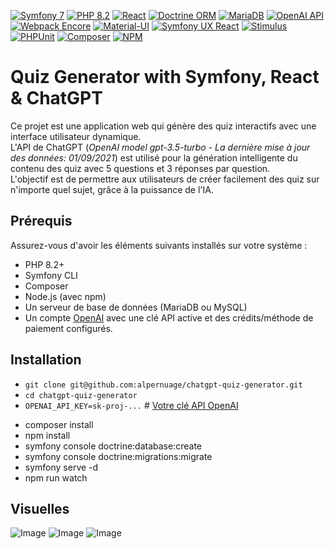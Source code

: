 [![Symfony 7](https://img.shields.io/badge/Symfony-7.3-black.svg?style=flat-square&logo=symfony)](https://symfony.com/)
[![PHP 8.2](https://img.shields.io/badge/PHP-8.2-purple.svg?style=flat-square&logo=php)](https://www.php.net/)
[![React](https://img.shields.io/badge/React-61DAFB?style=flat-square&logo=react&logoColor=black)](https://react.dev/)
[![Doctrine ORM](https://img.shields.io/badge/Doctrine%20ORM-AA0000?style=flat-square&logo=doctrine&logoColor=white)](https://www.doctrine-project.org/projects/orm.html)
[![MariaDB](https://img.shields.io/badge/MariaDB-003545?style=flat-square&logo=mariadb&logoColor=white)](https://mariadb.org/)
[![OpenAI API](https://img.shields.io/badge/OpenAI%20API-424650?style=flat-square&logo=openai&logoColor=white)](https://platform.openai.com/docs/overview)
[![Webpack Encore](https://img.shields.io/badge/Webpack%20Encore-8DD6F9?style=flat-square&logo=webpack&logoColor=black)](https://symfony.com/doc/current/frontend/encore/index.html)
[![Material-UI](https://img.shields.io/badge/Material--UI-007FFF?style=flat-square&logo=mui&logoColor=white)](https://mui.com/)
[![Symfony UX React](https://img.shields.io/badge/Symfony%20UX%20React-1A405D?style=flat-square&logo=symfony&logoColor=white)](https://symfony.com/bundles/ux-react/current/index.html)
[![Stimulus](https://img.shields.io/badge/Stimulus-48A096?style=flat-square&logo=hotwired&logoColor=white)](https://stimulus.hotwired.dev/)
[![PHPUnit](https://img.shields.io/badge/PHPUnit-8A1BE2?style=flat-square&logo=phpunit&logoColor=white)](https://phpunit.de/)
[![Composer](https://img.shields.io/badge/Composer-885630?style=flat-square&logo=composer&logoColor=white)](https://getcomposer.org/)
[![NPM](https://img.shields.io/badge/NPM-CB3837?style=flat-square&logo=npm&logoColor=white)](https://www.npmjs.com/)

#  Quiz Generator with Symfony, React & ChatGPT
Ce projet est une application web qui génère des quiz interactifs avec une interface utilisateur dynamique.  
L'API de ChatGPT (_OpenAI model gpt-3.5-turbo_ - _La dernière mise à jour des données: 01/09/2021_) est utilisé pour la génération intelligente du contenu des quiz avec 5 questions et 3 réponses par question.  
L'objectif est de permettre aux utilisateurs de créer facilement des quiz sur n'importe quel sujet, grâce à la puissance de l'IA.

## Prérequis

Assurez-vous d'avoir les éléments suivants installés sur votre système :

- PHP 8.2+
- Symfony CLI
- Composer
- Node.js (avec npm)
- Un serveur de base de données (MariaDB ou MySQL)
- Un compte [OpenAI](https://openai.com/index/openai-api/) avec une clé API active et des crédits/méthode de paiement configurés.

## Installation
- `git clone git@github.com:alpernuage/chatgpt-quiz-generator.git`
- `cd chatgpt-quiz-generator`
- `OPENAI_API_KEY=sk-proj-...` # [Votre clé API OpenAI](https://platform.openai.com/account/api-keys)

[//]: # (- `make install`)

- composer install
- npm install
- symfony console doctrine:database:create
- symfony console doctrine:migrations:migrate
- symfony serve -d
- npm run watch

## Visuelles
![Image](https://github.com/user-attachments/assets/5bbf85b1-5529-4711-bdba-059146d9c3b4)
![Image](https://github.com/user-attachments/assets/cd3bcc6e-214b-44f1-b1db-ddd0b52ae0be)
![Image](https://github.com/user-attachments/assets/704be1b9-b4a5-49a1-8628-e9382fbf65d3)
